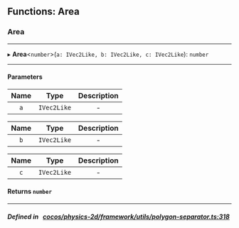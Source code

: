 ## Functions: Area

### Area


___
▸ **Area**<`number`\>(`a: IVec2Like, b: IVec2Like, c: IVec2Like`): `number`
___


#### Parameters

| Name | Type | Description |
| :------: | :------: | :------: |
| `a` | `IVec2Like` | - |

| Name | Type | Description |
| :------: | :------: | :------: |
| `b` | `IVec2Like` | - |

| Name | Type | Description |
| :------: | :------: | :------: |
| `c` | `IVec2Like` | - |


#### Returns `number` 
___


##### Defined in &nbsp;   [cocos/physics-2d/framework/utils/polygon-separator.ts:318](https://github.com/cocos-creator/engine/blob/c7bf6b8a9/cocos/physics-2d/framework/utils/polygon-separator.ts#L318)&nbsp;
